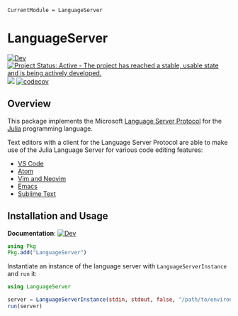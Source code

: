 ```@meta
CurrentModule = LanguageServer
```

# LanguageServer

[![Dev](https://img.shields.io/badge/docs-dev-blue.svg)](https://julia-vscode.github.io/LanguageServer.jl/dev)
[![Project Status: Active - The project has reached a stable, usable state and is being actively developed.](http://www.repostatus.org/badges/latest/active.svg)](http://www.repostatus.org/#active)
![](https://github.com/julia-vscode/LanguageServer.jl/workflows/Run%20CI%20on%20master/badge.svg)
[![codecov](https://codecov.io/gh/julia-vscode/LanguageServer.jl/branch/master/graph/badge.svg)](https://codecov.io/gh/julia-vscode/LanguageServer.jl)


## Overview

This package implements the Microsoft [Language Server Protocol](https://github.com/Microsoft/language-server-protocol)
for the [Julia](http://julialang.org/) programming language.

Text editors with a client for the Language Server Protocol are able to
make use of the Julia Language Server for various code editing features:

- [VS Code](https://marketplace.visualstudio.com/items?itemName=julialang.language-julia)
- [Atom](https://github.com/pfitzseb/atom-julia-lsp-client)
- [Vim and Neovim](../../wiki/Vim-and-Neovim)
- [Emacs](../../wiki/Emacs)
- [Sublime Text](https://github.com/tomv564/LSP)


## Installation and Usage
**Documentation**: [![Dev](https://img.shields.io/badge/docs-dev-blue.svg)](https://julia-vscode.github.io/LanguageServer.jl/dev)

```julia
using Pkg
Pkg.add("LanguageServer")
```

Instantiate an instance of the language server with
`LanguageServerInstance` and `run` it:

```julia
using LanguageServer

server = LanguageServerInstance(stdin, stdout, false, "/path/to/environment")
run(server)
```
